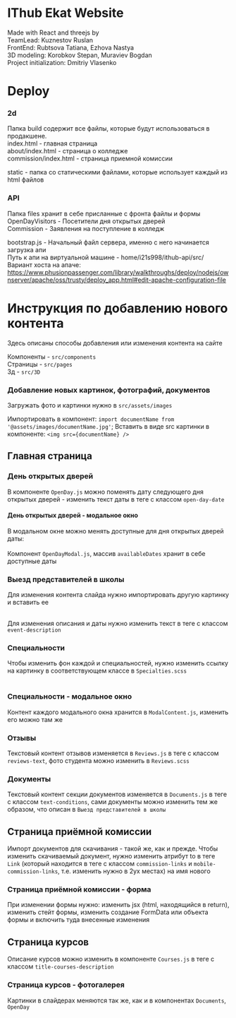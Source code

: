 # IThub Ekat Website

Made with React and threejs by <br />
TeamLead: Kuznestov Ruslan <br />
FrontEnd: Rubtsova Tatiana, Ezhova Nastya <br />
3D modeling: Korobkov Stepan, Muraviev Bogdan <br />
Project initialization: Dmitriy Vlasenko <br />

# Deploy

### 2d

Папка build содержит все файлы, которые будут использоваться в продакшене.
<br>
index.html - главная страница
<br>
about/index.html - страница о колледже
<br>
commission/index.html - страница приемной комиссии

static - папка со статическими файлами, которые использует каждый из html файлов

### API

Папка files хранит в себе присланные с фронта файлы и формы 
<br>
OpenDayVisitors - Посетители дня открытых дверей
<br>
Commission - Заявления на поступление в колледж
<br>

bootstrap.js - Начальный файл сервера, именно с него начинается загрузка апи
<br>
Путь к апи на виртуальной машине - home/i21s998/ithub-api/src/
<br>
Вариант хоста на апаче: https://www.phusionpassenger.com/library/walkthroughs/deploy/nodejs/ownserver/apache/oss/trusty/deploy_app.html#edit-apache-configuration-file


# Инструкция по добавлению нового контента

Здесь описаны способы добавления или изменения контента на сайте

Компоненты - `src/components` <br />
Страницы - `src/pages` <br />
3д - `src/3D`

### Добавление новых картинок, фотографий, документов

Загружать фото и картинки нужно в `src/assets/images`

Импортировать в компонент: `import documentName from '@assets/images/documentName.jpg'`;
Вставить в виде src картинки в компоненте: `<img src={documentName} />`

## Главная страница

### День открытых дверей

В компоненте `OpenDay.js` можно поменять дату следующего дня открытых дверей - изменить текст даты
в теге с классом `open-day-date`

#### День открытых дверей - модальное окно

В модальном окне можно менять доступные для дня открытых дверей даты: <br /> <br />
Компонент `OpenDayModal.js`, массив `availableDates` хранит в себе доступные даты

### Выезд представителей в школы

Для изменения контента слайда нужно импортировать другую картинку и вставить ее <br /> <br />

Для изменения описания и даты нужно изменить текст в теге с классом `event-description`

### Специальности

Чтобы изменить фон каждой и специальностей, нужно изменить ссылку на картинку в соответствующем классе в `Specialties.scss`
<br /> <br />

### Специальности - модальное окно

Контент каждого модального окна хранится в `ModalContent.js`, изменить его можно там же

### Отзывы

Текстовый контент отзывов изменяется в `Reviews.js` в теге с классом `reviews-text`, фото студента можно изменить в `Reviews.scss`

### Документы

Текстовый контент секции документов изменяется в `Documents.js` в теге с классом `text-conditions`, сами документы можно изменить тем же образом, что описан в `Выезд представителей в школы`

## Страница приёмной комиссии

Импорт документов для скачивания - такой же, как и прежде. Чтобы изменить скачиваемый документ, нужно изменить атрибут to в теге `Link` (который находится в теге с классом `commission-links` и `mobile-commission-links`, т.е. изменить нужно в 2ух местах) на имя нового

### Страница приёмной комиссии - форма

При изменении формы нужно: изменить jsx (html, находящийся в return), изменить стейт формы, изменить создание FormData или объекта формы и включить туда внесенные изменения

## Страница курсов

Описание курсов можно изменить в компоненте `Courses.js` в теге с классом `title-courses-description`

### Страница курсов - фотогалерея

Картинки в слайдерах меняются так же, как и в компонентах `Documents`, `OpenDay`
